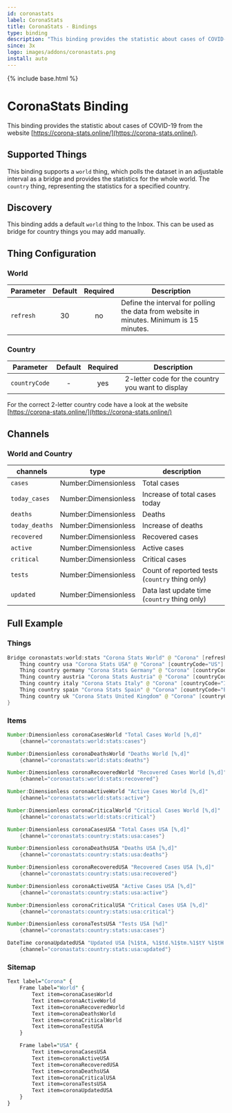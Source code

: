 ```yaml
---
id: coronastats
label: CoronaStats
title: CoronaStats - Bindings
type: binding
description: "This binding provides the statistic about cases of COVID-19 from the website [https://corona-stats.online/](https://corona-stats.online/)."
since: 3x
logo: images/addons/coronastats.png
install: auto
---
```


<!-- Attention authors: Do not edit directly. Please add your changes to the appropriate source repository -->

{% include base.html %}

# CoronaStats Binding

<AddonLogo />

This binding provides the statistic about cases of COVID-19 from the website [https://corona-stats.online/](https://corona-stats.online/).

## Supported Things

This binding supports a `world` thing, which polls the dataset in an adjustable interval as a bridge and provides the statistics for the whole world.
The `country` thing, representing the statistics for a specified country.

## Discovery

This binding adds a default `world` thing to the Inbox.
This can be used as bridge for country things you may add manually.

## Thing Configuration

### World

| Parameter | Default | Required | Description                                                                              |
| --------- | :-----: | :------: | ---------------------------------------------------------------------------------------- |
| `refresh` |   30    |    no    | Define the interval for polling the data from website in minutes. Minimum is 15 minutes. |

### Country

| Parameter     | Default | Required | Description                                       |
| ------------- | :-----: | :------: | ------------------------------------------------- |
| `countryCode` |    -    |   yes    | 2-letter code for the country you want to display |

For the correct 2-letter country code have a look at the website [https://corona-stats.online/](https://corona-stats.online/)

## Channels

### World and Country

| channels       | type                 | description                                    |
| -------------- | -------------------- | ---------------------------------------------- |
| `cases`        | Number:Dimensionless | Total cases                                    |
| `today_cases`  | Number:Dimensionless | Increase of total cases today                  |
| `deaths`       | Number:Dimensionless | Deaths                                         |
| `today_deaths` | Number:Dimensionless | Increase of deaths                             |
| `recovered`    | Number:Dimensionless | Recovered cases                                |
| `active`       | Number:Dimensionless | Active cases                                   |
| `critical`     | Number:Dimensionless | Critical cases                                 |
| `tests`        | Number:Dimensionless | Count of reported tests (`country` thing only) |
| `updated`      | Number:Dimensionless | Data last update time (`country` thing only)   |

## Full Example

### Things

```java
Bridge coronastats:world:stats "Corona Stats World" @ "Corona" [refresh=15] {
    Thing country usa "Corona Stats USA" @ "Corona" [countryCode="US"]
    Thing country germany "Corona Stats Germany" @ "Corona" [countryCode="DE"]
    Thing country austria "Corona Stats Austria" @ "Corona" [countryCode="AT"]
    Thing country italy "Corona Stats Italy" @ "Corona" [countryCode="IT"]
    Thing country spain "Corona Stats Spain" @ "Corona" [countryCode="ES"]
    Thing country uk "Corona Stats United Kingdom" @ "Corona" [countryCode="GB"]
}
```

### Items

```java
Number:Dimensionless coronaCasesWorld "Total Cases World [%,d]"
    {channel="coronastats:world:stats:cases"}

Number:Dimensionless coronaDeathsWorld "Deaths World [%,d]"
    {channel="coronastats:world:stats:deaths"}

Number:Dimensionless coronaRecoveredWorld "Recovered Cases World [%,d]"
    {channel="coronastats:world:stats:recovered"}

Number:Dimensionless coronaActiveWorld "Active Cases World [%,d]"
    {channel="coronastats:world:stats:active"}

Number:Dimensionless coronaCriticalWorld "Critical Cases World [%,d]"
    {channel="coronastats:world:stats:critical"}

Number:Dimensionless coronaCasesUSA "Total Cases USA [%,d]"
    {channel="coronastats:country:stats:usa:cases"}

Number:Dimensionless coronaDeathsUSA "Deaths USA [%,d]"
    {channel="coronastats:country:stats:usa:deaths"}

Number:Dimensionless coronaRecoveredUSA "Recovered Cases USA [%,d]"
    {channel="coronastats:country:stats:usa:recovered"}

Number:Dimensionless coronaActiveUSA "Active Cases USA [%,d]"
    {channel="coronastats:country:stats:usa:active"}

Number:Dimensionless coronaCriticalUSA "Critical Cases USA [%,d]"
    {channel="coronastats:country:stats:usa:critical"}

Number:Dimensionless coronaTestsUSA "Tests USA [%d]"
    {channel="coronastats:country:stats:usa:cases"}

DateTime coronaUpdatedUSA "Updated USA [%1$tA, %1$td.%1$tm.%1$tY %1$tH:%1$tM]"
    {channel="coronastats:country:stats:usa:updated"}
```

### Sitemap

```perl
Text label="Corona" {
    Frame label="World" {
        Text item=coronaCasesWorld
        Text item=coronaActiveWorld
        Text item=coronaRecoveredWorld
        Text item=coronaDeathsWorld
        Text item=coronaCriticalWorld
        Text item=coronaTestUSA
    }

    Frame label="USA" {
        Text item=coronaCasesUSA
        Text item=coronaActiveUSA
        Text item=coronaRecoveredUSA
        Text item=coronaDeathsUSA
        Text item=coronaCriticalUSA
        Text item=coronaTestsUSA
        Text item=coronaUpdatedUSA
    }
}

```

